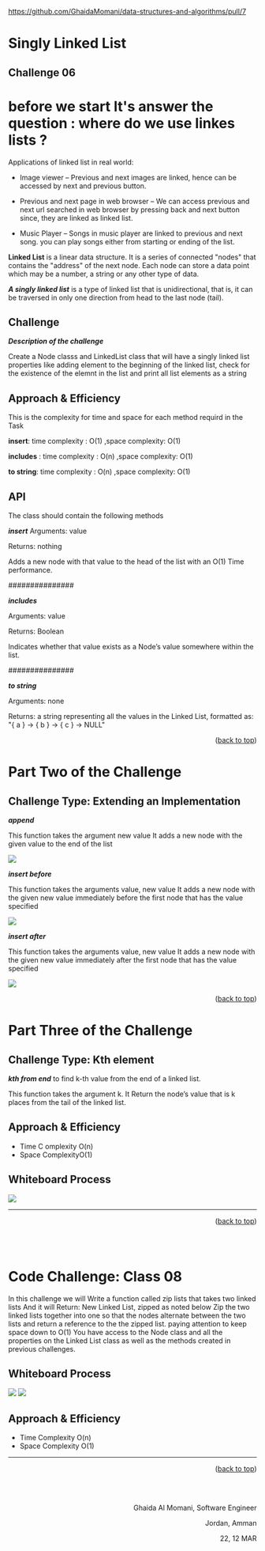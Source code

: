 https://github.com/GhaidaMomani/data-structures-and-algorithms/pull/7

# Singly Linked List
## Challenge 06
<!-- Short summary or background information -->
# before we start lt's answer the question : where do we use linkes lists ?


Applications of linked list in real world:

* Image viewer – Previous and next images are linked, hence can be accessed by next and previous button.

* Previous and next page in web browser – We can access previous and next url searched in web browser by pressing back and next button since, they are linked as linked list.

* Music Player – Songs in music player are linked to previous and next song. you can play songs either from starting or ending of the list.

**Linked List** is a linear data structure. It is a series of connected "nodes" that contains the "address" of the next node. Each node can store a data point which may be a number, a string or any other type of data.


***A singly linked list*** is a type of linked list that is unidirectional, that is, it can be traversed in only one direction from head to the last node (tail).
## Challenge
***Description of the challenge***

Create a Node classs and LinkedList class that will have a singly linked list properties like adding element to the beginning of the linked list, check for the existence of the elemnt in the list and print all list elements as a string 


## Approach & Efficiency
<!-- What approach did you take? Why? What is the Big O space/time for this approach? -->
This is the complexity for time and space for each method requird in the Task

**insert**:
  time complexity : O(1)
,space complexity: O(1)


**includes** :
 time complexity : O(n)
,space complexity: O(1)


**to string**:
 time complexity : O(n)
,space complexity: O(1)


## API
<!-- Description of each method publicly available to your Linked List -->

The class should contain the following methods

***insert***
Arguments: value

Returns: nothing

Adds a new node with that value to the head of the list with an O(1) Time performance.

###############

***includes***

Arguments: value

Returns: Boolean

Indicates whether that value exists as a Node’s value somewhere within the list.

###############

***to string***

Arguments: none

Returns: a string representing all the values in the Linked List, formatted as:
"{ a } -> { b } -> { c } -> NULL"


<p align="right">(<a href="#top">back to top</a>)</p>

# Part Two of the Challenge 
## Challenge Type: Extending an Implementation


***append***

This function takes the argument new value
It adds a new node with the given value to the end of the list

![](../assets/append.jpg)

***insert before***

This function takes the arguments value, new value
It adds a new node with the given new value immediately before the first node that has the value specified

![](../assets/insert_before.jpg)

***insert after***

This function takes the arguments value, new value
It adds a new node with the given new value immediately after the first node that has the value specified

![](../assets/insert_after.jpg)







 <p align="right">(<a href="#top">back to top</a>)</p>

# Part Three of the Challenge  
## Challenge Type: Kth element


***kth from end*** to find k-th value from the end of a linked list.


This function takes the argument  k. 
It Return the node’s value that is k places from the tail of the linked list.


  ## Approach & Efficiency
 * Time C omplexity O(n)
 * Space ComplexityO(1)
 

 ## Whiteboard Process 
![](../assets/Kth_element.jpg)


<hr/>
    <p align="right">(<a href="#top">back to top</a>)</p>
  <br/><br/>



# Code Challenge: Class 08

In this challenge we will Write a function called zip lists that takes two  linked lists
And it will Return: New Linked List, zipped as noted below
Zip the two linked lists together into one so that the nodes alternate between the two lists and return a reference to the the zipped list. paying attention to keep space down to O(1)
You have access to the Node class and all the properties on the Linked List class as well as the methods created in previous challenges.


 ## Whiteboard Process 

![](../assets/Zipper_1.jpg)
![](../assets/Zipper_2.jpg)
 
  ## Approach & Efficiency
 * Time Complexity O(n)
 * Space Complexity O(1)





<hr/>
    <p align="right">(<a href="#top">back to top</a>)</p>
  <br/><br/>

<p align="right">Ghaida Al Momani, Software Engineer</p>
<p align="right">Jordan, Amman</p>
  <p align="right">22, 12 MAR </p>




